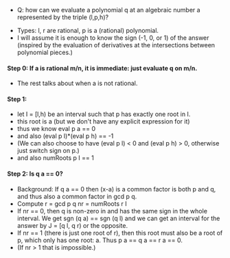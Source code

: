 * Q: how can we evaluate a polynomial q at an algebraic number a represented by the triple  (l,p,h)?
+ Types: l, r are rational, p is a (rational) polynomial.
+ I will assume it is enough to know the sign (-1, 0, or 1) of the
  answer (inspired by the evaluation of derivatives at the
  intersections between polynomial pieces.)
#### Step 0: If a is rational m/n, it is immediate: just evaluate q on m/n.
+ The rest talks about when a is not rational.
#### Step 1:
+ let I = [l,h) be an interval such that p has exactly one root in I.
+ this root is a (but we don't have any explicit expression for it)
+ thus we know
  eval p a == 0
+ and also
  (eval p l)*(eval p h) == -1
+ (We can also choose to have (eval p l) < 0 and (eval p h) > 0, otherwise just switch sign on p.)
+ and also
  numRoots p I == 1
#### Step 2: Is q a == 0?
+ Background: If q a == 0 then (x-a) is a common factor is both p and
  q, and thus also a common factor in gcd p q.
+ Compute
  r = gcd p q
  nr = numRoots r I
+ If nr == 0, then q is non-zero in and has the same sign in the whole
  interval. We get sgn (q a) == sgn (q l) and we can get an interval
  for the answer by J = [q l, q r) or the opposite.
+ If nr == 1 (there is just one root of r), then this root must also
  be a root of p, which only has one root: a. Thus p a == q a == r a
  == 0.
+ (If nr > 1 that is impossible.)
